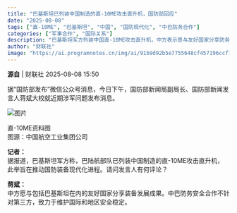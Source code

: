 ```yaml
---
title: "巴基斯坦已列装中国制造的直-10ME攻击直升机，国防部回应"
date: "2025-08-08"
tags: ["直-10ME", "巴基斯坦", "中国", "国防现代化", "中巴防务合作"]
categories: ["军事合作", "国际关系"]
description: "巴基斯坦军方列装中国直-10ME攻击直升机，中方表示愿与友好国家分享防务成果，推动地区安全稳定。"
author: "财联社"
image: "https://ai.programnotes.cn/img/ai/91b9d92b5e7755648cf457196ccf7ca6.jpeg"
---
```

**源自** | 财联社   2025-08-08 15:50  

据“国防部发布”微信公众号消息，今日下午，国防部新闻局副局长、国防部新闻发言人蒋斌大校就近期涉军问题发布消息。  
  
![图片](https://ai.programnotes.cn/img/ai/91b9d92b5e7755648cf457196ccf7ca6.jpeg)  
  
直-10ME资料图   
图源：中国航空工业集团公司  
  
**记者：**  
据报道，巴基斯坦军方称，巴陆航部队已列装中国制造的直-10ME攻击直升机，此举旨在推动国防装备现代化进程。请问发言人有何评论？  
  
**蒋斌：**  
中方愿与包括巴基斯坦在内的友好国家分享装备发展成果。中巴防务安全合作不针对第三方，致力于维护国际和地区安全稳定。  
  